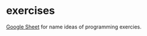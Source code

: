 # exercises

[Google Sheet](https://docs.google.com/document/d/1kGrnH3rRPxzUmD7zEB2ULE9Htz81UMa3ErSZtDe53NA/edit) for name ideas of programming exercies. 
